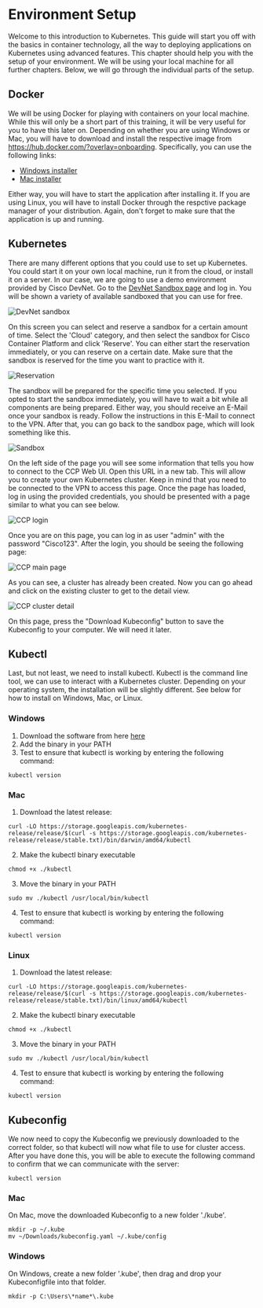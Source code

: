 # Environment Setup
Welcome to this introduction to Kubernetes. This guide will start you off with the basics in container technology, all the way to deploying applications on Kubernetes using advanced features. This chapter should help you with the setup of your environment. We will be using your local machine for all further chapters. Below, we will go through the individual parts of the setup.

## Docker
We will be using Docker for playing with containers on your local machine. While this will only be a short part of this training, it will be very useful for you to have this later on. Depending on whether you are using Windows or Mac, you will have to download and install the respective image from https://hub.docker.com/?overlay=onboarding. Specifically, you can use the following links:
- [Windows installer](https://download.docker.com/win/stable/Docker%20for%20Windows%20Installer.exe)
- [Mac installer](https://download.docker.com/mac/stable/Docker.dmg)

Either way, you will have to start the application after installing it. If you are using Linux, you will have to install Docker through the respctive package manager of your distribution. Again, don't forget to make sure that the application is up and running.

## Kubernetes
There are many different options that you could use to set up Kubernetes. You could start it on your own local machine, run it from the cloud, or install it on a server. In our case, we are going to use a demo environment provided by Cisco DevNet. Go to the [DevNet Sandbox page](https://devnetsandbox.cisco.com) and log in. You will be shown a variety of available sandboxed that you can use for free.

![DevNet sandbox](img/devnet_sandbox.png?raw=true "DevNet sandbox")

On this screen you can select and reserve a sandbox for a certain amount of time. Select the 'Cloud' category, and then select the sandbox for Cisco Container Platform and click 'Reserve'. You can either start the reservation immediately, or you can reserve on a certain date. Make sure that the sandbox is reserved for the time you want to practice with it.

![Reservation](img/reservation.png?raw=true "Reservation")

The sandbox will be prepared for the specific time you selected. If you opted to start the sandbox immediately, you will have to wait a bit while all components are being prepared. Either way, you should receive an E-Mail once your sandbox is ready. Follow the instructions in this E-Mail to connect to the VPN. After that, you can go back to the sandbox page, which will look something like this.

![Sandbox](img/sandbox.png?raw=true "Sandbox")

On the left side of the page you will see some information that tells you how to connect to the CCP Web UI. Open this URL in a new tab. This will allow you to create your own Kubernetes cluster. Keep in mind that you need to be connected to the VPN to access this page. Once the page has loaded, log in using the provided credentials, you should be presented with a page similar to what you can see below.

![CCP login](img/ccplogin.png?raw=true "CCP login")

Once you are on this page, you can log in as user "admin" with the password "Cisco123". After the login, you should be seeing the following page:

![CCP main page](img/ccpmainstart.png?raw=true "CCP main page")

<!--
You can see that we already have a cluster that could be used. For this workshop, we are going to create a new cluster though. To do that, go ahead and click on the "New Cluster" button above the list of current clusters. This will take you to the following page:

![CCP setup](img/ccpsetup.png?raw=true "CCP setup")

Fill out the page as shown in the image, and then continue to the next page by clicking "Next":

![CCP provider](img/ccpprovider.png?raw=true "CCP provider")

On this page, you can provid the settings for the infrastructure used by our cluster. In our case, we don't have much choice. Fill out all the fields as shown in the picture and continue by pressing "Next":

![CCP node](img/ccpnode.png?raw=true "CCP node")

On this page, we will be able to configure the node settings, such as CPU and RAM. We will keep everything at the default settings, and we are only going to fill out the fields "VM Username" and "SSH Public Key". For the VM username, we are just going to use "admin". For the SSH key, you can go ahead and use an existing key, or create a new one. You should use the Ed25519 or ECDSA format for the public key. Then, go ahead and select the subnet in the dropdown.

![CCP node2](img/ccpnode2.png?raw=true "CCP node2")

Finally, before you continue to the next page, make sure that Istio is enabled. This will be required for some of the labs later on, so don't miss it!

![CCP harbor](img/ccpharbor.png?raw=true "CCP harbor")

You do not have not change any settings for Harbor, and you can continue to the next page.

![CCP setup check](img/ccpsetupcheck.png?raw=true "CCP setup check")

This page will summarize all of your settings. Again, make sure that Istio is enabled, and then start the cluster deployment.

![CCP deploying](img/ccpmaindeploying.png?raw=true "CCP deploying")

You will now be returned to the main page, and you can see that the cluster has started deploying. Once it is finished, it should look something like the picture below.

![CCP finished](img/ccpmainfinished.png?raw=true "CCP finished")
-->

As you can see, a cluster has already been created. Now you can go ahead and click on the existing cluster to get to the detail view.

![CCP cluster detail](img/ccpclusterdetail.png?raw=true "CCP cluster detail")

On this page, press the "Download Kubeconfig" button to save the Kubeconfig to your computer. We will need it later.

## Kubectl
Last, but not least, we need to install kubectl. Kubectl is the command line tool, we can use to interact with a Kubernetes cluster. Depending on your operating system, the installation will be slightly different. See below for how to install on Windows, Mac, or Linux.

### Windows
1. Download the software from here [here](https://storage.googleapis.com/kubernetes-release/release/v1.15.0/bin/windows/amd64/kubectl.exe)
2. Add the binary in your PATH
3. Test to ensure that kubectl is working by entering the following command:
```
kubectl version
```

### Mac
1. Download the latest release:
```
curl -LO https://storage.googleapis.com/kubernetes-release/release/$(curl -s https://storage.googleapis.com/kubernetes-release/release/stable.txt)/bin/darwin/amd64/kubectl
```

2. Make the kubectl binary executable
```
chmod +x ./kubectl
```

3. Move the binary in your PATH
```
sudo mv ./kubectl /usr/local/bin/kubectl
```

4. Test to ensure that kubectl is working by entering the following command:
```
kubectl version
```

### Linux
1. Download the latest release:
```
curl -LO https://storage.googleapis.com/kubernetes-release/release/$(curl -s https://storage.googleapis.com/kubernetes-release/release/stable.txt)/bin/linux/amd64/kubectl
```

2. Make the kubectl binary executable
```
chmod +x ./kubectl
```

3. Move the binary in your PATH
```
sudo mv ./kubectl /usr/local/bin/kubectl
```

4. Test to ensure that kubectl is working by entering the following command:
```
kubectl version
```

## Kubeconfig
We now need to copy the Kubeconfig we previously downloaded to the correct folder, so that kubectl will now what file to use for cluster access. After you have done this, you will be able to execute the following command to confirm that we can communicate with the server:
```
kubectl version
```

### Mac
On Mac, move the downloaded Kubeconfig to a new folder './kube'.
```
mkdir -p ~/.kube
mv ~/Downloads/kubeconfig.yaml ~/.kube/config
```

### Windows
On Windows, create a new folder '.kube', then drag and drop your Kubeconfigfile into that folder.
```
mkdir -p C:\Users\*name*\.kube
```























<!--
## Kubectl Auto-completion (optional)
With the components above, we already have everything that we will need for the training. Additionally, we can set up auto-completion for the kubectl on Mac and Linux. See below how to install the feature on Linux and Mac.

### Mac
To install the feature on Mac, you will first have to make sure that bash autocompletion is installed. You can check that via the following command:

```
type _init_completion
```

If the command does not succeed, you first need to install bash-autocomplete via the following command (requires Homebrew):

```
brew install bash-completion@2
```

Now go to your '~/.bashrc' file, and add this entry it:

```
export BASH_COMPLETION_COMPAT_DIR="/usr/local/etc/bash_completion.d"
[[ -r "/usr/local/etc/profile.d/bash_completion.sh" ]] && . "/usr/local/etc/profile.d/bash_completion.sh"
```

After this, you need to reload your shell, then kubectl autocompletion should be working.


### Linux
```
apt-get install bash-completion
```
or
```
yum install bash-completion
```





To enable this feature, you first need to check if you have bash autocompletion installed on your system. Run the following command to find out:
```
type _init_completion
```
-->
